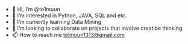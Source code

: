 - 👋 Hi, I’m @te1muun
- 👀 I’m interested in Python, JAVA, SQL and etc.
- 🌱 I’m currently learning Data Mining
- 💞️ I’m looking to collaborate on projects that involve creatibe thinking
- 📫 How to reach me telmuun1313@gmail.com

<!---
te1muun/te1muun is a ✨ special ✨ repository because its `README.md` (this file) appears on your GitHub profile.
You can click the Preview link to take a look at your changes.
--->
